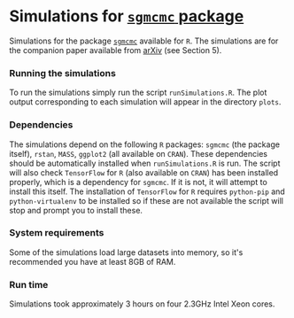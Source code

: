 # Simulations for [`sgmcmc` package](https://github.com/STOR-i/sgmcmc)

Simulations for the package [`sgmcmc`](https://github.com/STOR-i/sgmcmc) available for `R`. The simulations are for the companion paper available from [arXiv](https://arxiv.org) (see Section 5).


### Running the simulations

To run the simulations simply run the script `runSimulations.R`. The plot output corresponding to each simulation will appear in the directory `plots`.


### Dependencies

The simulations depend on the following `R` packages: `sgmcmc` (the package itself), `rstan`, `MASS`, `ggplot2` (all available on `CRAN`). These dependencies should be automatically installed when `runSimulations.R` is run. The script will also check `TensorFlow` for `R` (also available on `CRAN`) has been installed properly, which is a dependency for `sgmcmc`. If it is not, it will attempt to install this itself. The installation of `TensorFlow` for `R` requires `python-pip` and `python-virtualenv` to be installed so if these are not available the script will stop and prompt you to install these.


### System requirements

Some of the simulations load large datasets into memory, so it's recommended you have at least 8GB of RAM.


### Run time

Simulations took approximately 3 hours on four 2.3GHz Intel Xeon cores.

